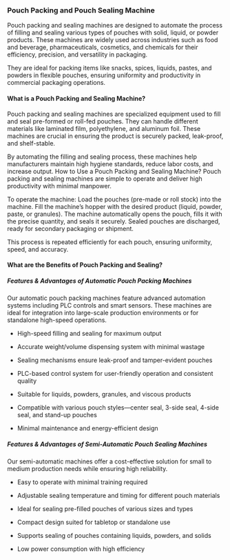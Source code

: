 ### Pouch Packing and Pouch Sealing Machine
Pouch packing and sealing machines are designed to automate the process of filling and sealing various types of pouches with solid, liquid, or powder products.
These machines are widely used across industries such as food and beverage, pharmaceuticals, cosmetics, and chemicals for their efficiency, precision, and versatility in packaging.

They are ideal for packing items like snacks, spices, liquids, pastes, and powders in flexible pouches, ensuring uniformity and productivity in commercial packaging operations.

#### What is a Pouch Packing and Sealing Machine?
Pouch packing and sealing machines are specialized equipment used to fill and seal pre-formed or roll-fed pouches.
They can handle different materials like laminated film, polyethylene, and aluminum foil.
These machines are crucial in ensuring the product is securely packed, leak-proof, and shelf-stable.

By automating the filling and sealing process, these machines help manufacturers maintain high hygiene standards, reduce labor costs, and increase output.
How to Use a Pouch Packing and Sealing Machine?
Pouch packing and sealing machines are simple to operate and deliver high productivity with minimal manpower.

To operate the machine:
Load the pouches (pre-made or roll stock) into the machine.
Fill the machine’s hopper with the desired product (liquid, powder, paste, or granules).
The machine automatically opens the pouch, fills it with the precise quantity, and seals it securely.
Sealed pouches are discharged, ready for secondary packaging or shipment.

This process is repeated efficiently for each pouch, ensuring uniformity, speed, and accuracy.

#### What are the Benefits of Pouch Packing and Sealing?
##### Features & Advantages of Automatic Pouch Packing Machines
Our automatic pouch packing machines feature advanced automation systems including PLC controls and smart sensors.
These machines are ideal for integration into large-scale production environments or for standalone high-speed operations.

- High-speed filling and sealing for maximum output

- Accurate weight/volume dispensing system with minimal wastage

- Sealing mechanisms ensure leak-proof and tamper-evident pouches

- PLC-based control system for user-friendly operation and consistent quality

- Suitable for liquids, powders, granules, and viscous products

- Compatible with various pouch styles—center seal, 3-side seal, 4-side seal, and stand-up pouches

- Minimal maintenance and energy-efficient design

##### Features & Advantages of Semi-Automatic Pouch Sealing Machines
Our semi-automatic machines offer a cost-effective solution for small to medium production needs while ensuring high reliability.

- Easy to operate with minimal training required

- Adjustable sealing temperature and timing for different pouch materials

- Ideal for sealing pre-filled pouches of various sizes and types

- Compact design suited for tabletop or standalone use

- Supports sealing of pouches containing liquids, powders, and solids

- Low power consumption with high efficiency
